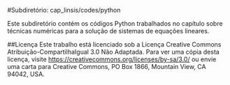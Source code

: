 #Subdiretório: cap_linsis/codes/python

Este subdiretório contém os códigos Python trabalhados no capítulo sobre técnicas numéricas para a solução de sistemas de equações lineares.

##Licença
Este trabalho está licenciado sob a Licença Creative Commons Atribuição-CompartilhaIgual 3.0 Não Adaptada. Para ver uma cópia desta licença, visite https://creativecommons.org/licenses/by-sa/3.0/ ou envie uma carta para Creative Commons, PO Box 1866, Mountain View, CA 94042, USA.
